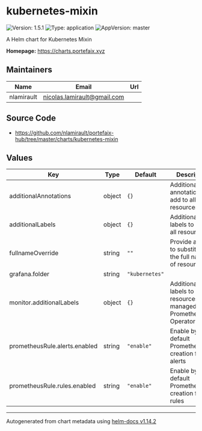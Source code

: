 # kubernetes-mixin

![Version: 1.5.1](https://img.shields.io/badge/Version-1.5.1-informational?style=flat-square) ![Type: application](https://img.shields.io/badge/Type-application-informational?style=flat-square) ![AppVersion: master](https://img.shields.io/badge/AppVersion-master-informational?style=flat-square)

A Helm chart for Kubernetes Mixin

**Homepage:** <https://charts.portefaix.xyz>

## Maintainers

| Name | Email | Url |
| ---- | ------ | --- |
| nlamirault | <nicolas.lamirault@gmail.com> |  |

## Source Code

* <https://github.com/nlamirault/portefaix-hub/tree/master/charts/kubernetes-mixin>

## Values

| Key | Type | Default | Description |
|-----|------|---------|-------------|
| additionalAnnotations | object | `{}` | Additional annotations to add to all resources |
| additionalLabels | object | `{}` | Additional labels to add to all resources |
| fullnameOverride | string | `""` | Provide a name to substitute for the full names of resources |
| grafana.folder | string | `"kubernetes"` |  |
| monitor.additionalLabels | object | `{}` | Additional labels to add to resources managed by the Prometheus Operator |
| prometheusRule.alerts.enabled | string | `"enable"` | Enable by default PrometheusRule creation for alerts |
| prometheusRule.rules.enabled | string | `"enable"` | Enable by default PrometheusRule creation for rules |

----------------------------------------------
Autogenerated from chart metadata using [helm-docs v1.14.2](https://github.com/norwoodj/helm-docs/releases/v1.14.2)
